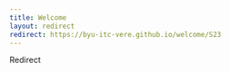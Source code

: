 ```yaml
---
title: Welcome
layout: redirect
redirect: https://byu-itc-vere.github.io/welcome/S23
---
```

Redirect
